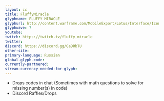 ```yaml
---
layout: cc
title: FluffyMiracle 
glyphname: FLUFFY MIRACLE
glyphurl: http://content.warframe.com/MobileExport/Lotus/Interface/Icons/Player/ContentCreators/FluffyMiracle.png
glyphwave: 7
youtube: 
twitch: https://twitch.tv/fluffy_miracle
twitter: 
discord: https://discord.gg/CaDRbTU
other-site: 
primary-language: Russian
global-glyph-code: 
currently-partnered: 
stream-currency-needed-for-glyph: 
---
```

* Drops codes in chat (Sometimes with math questions to solve for missing number(s) in code)
* Discord Raffles/Drops
